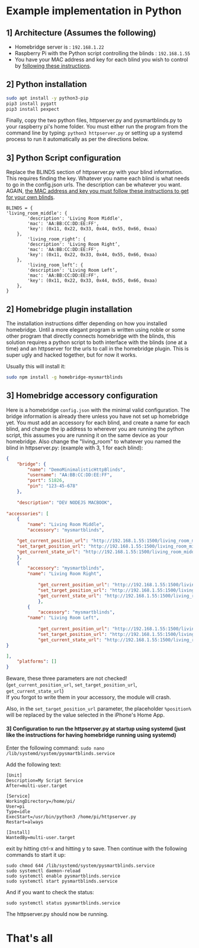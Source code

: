 # Example implementation in Python

## 1] Architecture (Assumes the following)

- Homebridge server is : `192.168.1.22`
- Raspberry Pi with the Python script controlling the blinds : `192.168.1.55`
- You have your MAC address and key for each blind you wish to control by [following these instructions](https://github.com/dnschneid/pysmartblinds/blob/master/README.md).

## 2] Python installation

````bash
sudo apt install -y python3-pip
pip3 install pygatt
pip3 install pexpect
````
Finally, copy the two python files, httpserver.py and pysmartblinds.py to your raspberry pi's home folder.
You must either run the program from the command line by typing:
`python3 httpserver.py` 
or setting up a systemd process to run it automatically as per the directions below.

## 3] Python Script configuration

Replace the BLINDS section of httpserver.py with your blind information. This requires finding the key. Whatever you name each blind is what needs to go in the config.json urls. The description can be whatever you want. AGAIN, [the MAC address and key you must follow these instructions to get for your own blinds](https://github.com/dnschneid/pysmartblinds/blob/master/README.md).

```
BLINDS = {
'living_room_middle': {
        'description': 'Living Room Middle',
        'mac': 'AA:BB:CC:DD:EE:FF',
        'key': (0x11, 0x22, 0x33, 0x44, 0x55, 0x66, 0xaa)
    },
        'living_room_right’: {
        'description': 'Living Room Right’,
        'mac': 'AA:BB:CC:DD:EE:FF',
        'key': (0x11, 0x22, 0x33, 0x44, 0x55, 0x66, 0xaa)
    },
        'living_room_left’: {
        'description': 'Living Room Left’,
        'mac': 'AA:BB:CC:DD:EE:FF',
        'key': (0x11, 0x22, 0x33, 0x44, 0x55, 0x66, 0xaa)
    },
}
```
## 2] Homebridge plugin installation

The installation instructions differ depending on how you installed homebridge. Until a more elegant program is written using noble or some other program that directly connects homebridge with the blinds, this solution requires a python script to both interface with the blinds (one at a time) and an httpserver for the urls to call in the homebridge plugin. This is super ugly and hacked together, but for now it works.

Usually this will install it:
````bash
sudo npm install -g homebridge-mysmartblinds
````

## 3] Homebridge accessory configuration

Here is a homebridge `config.json` with the minimal valid configuration. The bridge information is already there unless you have not set up homebridge yet. You must add an accessory for each blind, and create a name for each blind, and change the ip address to wherever you are running the python script, this assumes you are running it on the same device as your homebridge. Also change the "living_room" to whatever you named the blind in httpserver.py: (example with 3, 1 for each blind):

````json
{
    "bridge": {
        "name": "DemoMinimalisticHttpBlinds",
        "username": "AA:BB:CC:DD:EE:FF",
        "port": 51826,
        "pin": "123-45-678"
    },
  
    "description": "DEV NODEJS MACBOOK",
  
"accessories": [
    {
        "name": "Living Room Middle",
        "accessory": "mysmartblinds",

    "get_current_position_url": "http://192.168.1.55:1500/living_room_middle/pos",
    "set_target_position_url": "http://192.168.1.55:1500/living_room_middle/set/%position%",
    "get_current_state_url": "http://192.168.1.55:1500/living_room_middle/pos"
    },
    {
        "accessory": "mysmartblinds",
        "name": "Living Room Right",
  
            "get_current_position_url": "http://192.168.1.55:1500/living_room_right/pos",
            "set_target_position_url": "http://192.168.1.55:1500/living_room_right/set/%position%",
            "get_current_state_url": "http://192.168.1.55:1500/living_room_right/pos"
            },
        {
            "accessory": "mysmartblinds",
        "name": "Living Room Left",
  
            "get_current_position_url": "http://192.168.1.55:1500/living_room_left/pos",
            "set_target_position_url": "http://192.168.1.55:1500/living_room_left/set/%position%",
            "get_current_state_url": "http://192.168.1.55:1500/living_room_left/pos"
}

], 
    "platforms": []
}
````

Beware, these three parameters are not checked!  
(`get_current_position_url`, `set_target_position_url`, `get_current_state_url`)  
If you forgot to write them in your accessory, the module will crash.

Also, in the `set_target_position_url` parameter, the placeholder `%position%` will be replaced by the value selected in the iPhone's Home App. 

#### 3] Configuration to run the httpserver.py at startup using systemd (just like the instructions for having homebridge running using systemd)

Enter the following command:
`sudo nano /lib/systemd/system/pysmartblinds.service`

Add the following text:
```
[Unit]
Description=My Script Service
After=multi-user.target

[Service]
WorkingDirectory=/home/pi/
User=pi
Type=idle
ExecStart=/usr/bin/python3 /home/pi/httpserver.py
Restart=always

[Install]
WantedBy=multi-user.target
```
exit by hitting ctrl-x and hitting y to save.
Then continue with the following commands to start it up:
```
sudo chmod 644 /lib/systemd/system/pysmartblinds.service
sudo systemctl daemon-reload
sudo systemctl enable pysmartblinds.service
sudo systemctl start pysmartblinds.service
```
And if you want to check the status:

`sudo systemctl status pysmartblinds.service`

The httpserver.py should now be running.

# That's all
